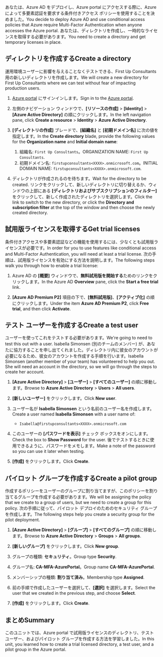 <span data-ttu-id="25ae8-101">あなたは、Azure AD をデプロイし、Azure portal にアクセスする際に、Azure によって多要素認証を要求する条件付きアクセス ポリシーを使用することを決めました。</span><span class="sxs-lookup"><span data-stu-id="25ae8-101">You decide to deploy Azure AD and use conditional access policies that Azure require Multi-Factor Authentication when anyone accesses the Azure portal.</span></span> <span data-ttu-id="25ae8-102">あなたは、ディレクトリを作成し、一時的なライセンスを取得する必要があります。</span><span class="sxs-lookup"><span data-stu-id="25ae8-102">You need to create a directory and get temporary licenses in place.</span></span>

## <a name="create-a-directory"></a><span data-ttu-id="25ae8-103">ディレクトリを作成する</span><span class="sxs-lookup"><span data-stu-id="25ae8-103">Create a directory</span></span>
<span data-ttu-id="25ae8-104">運用環境ユーザーに影響を与えることなくテストできる、First Up Consultants 用の新しいディレクトリを作成します。</span><span class="sxs-lookup"><span data-stu-id="25ae8-104">We will create a new directory for First Up Consultants where we can test without fear of impacting production users.</span></span>

1. <span data-ttu-id="25ae8-105">[Azure portal](https://portal.azure.com/?azure-portal=true) にサインインします。</span><span class="sxs-lookup"><span data-stu-id="25ae8-105">Sign in to the [Azure portal](https://portal.azure.com/?azure-portal=true).</span></span>

1. <span data-ttu-id="25ae8-106">左側のナビゲーション ウィンドウで、**[リソースの作成]** > **[Identity]** > **[Azure Active Directory]** の順にクリックします。</span><span class="sxs-lookup"><span data-stu-id="25ae8-106">In the left navigation pane, click **Create a resource** > **Identity** > **Azure Active Directory**.</span></span>

1. <span data-ttu-id="25ae8-107">**[ディレクトリの作成]** ブレードで、**[組織名]** と **[初期ドメイン名]** に次の値を指定します。</span><span class="sxs-lookup"><span data-stu-id="25ae8-107">In the **Create directory** blade, provide the following values for the **Organization name** and **Initial domain name**:</span></span>

   1. <span data-ttu-id="25ae8-108">組織名: `First Up Consultants`。</span><span class="sxs-lookup"><span data-stu-id="25ae8-108">ORGANIZATION NAME: `First Up Consultants`.</span></span>
   1. <span data-ttu-id="25ae8-109">初期ドメイン名: `firstupconsultants<XXXX>.onmicrosoft.com`。</span><span class="sxs-lookup"><span data-stu-id="25ae8-109">INITIAL DOMAIN NAME: `firstupconsultants<XXXX>.onmicrosoft.com`.</span></span>

1. <span data-ttu-id="25ae8-110">ディレクトリが作成されるのを待ちます。</span><span class="sxs-lookup"><span data-stu-id="25ae8-110">Wait for the directory to be created.</span></span> <span data-ttu-id="25ae8-111">リンクをクリックして、新しいディレクトリに切り替えるか、ウィンドウの上部にある **[ディレクトリおよびサブスクリプションのフィルター]** をクリックして、新しく作成されたディレクトリを選択します。</span><span class="sxs-lookup"><span data-stu-id="25ae8-111">Click the link to switch to the new directory, or click the **Directory and subscription filter** at the top of the window and then choose the newly created directory.</span></span>

## <a name="get-trial-licenses"></a><span data-ttu-id="25ae8-112">試用版ライセンスを取得する</span><span class="sxs-lookup"><span data-stu-id="25ae8-112">Get trial licenses</span></span>

<span data-ttu-id="25ae8-113">条件付きアクセスや多要素認証などの機能を使用するには、少なくとも試用版ライセンスが必要です。</span><span class="sxs-lookup"><span data-stu-id="25ae8-113">In order for you to use features like conditional access and Multi-Factor Authentication, you will need at least a trial license.</span></span> <span data-ttu-id="25ae8-114">次の手順は、試用版ライセンスを有効にする方法を説明します。</span><span class="sxs-lookup"><span data-stu-id="25ae8-114">The following steps walk you through how to enable a trial license:</span></span>

1. <span data-ttu-id="25ae8-115">Azure AD の **[概要]** ウィンドウで、**無料試用版を開始する**ためのリンクをクリックします。</span><span class="sxs-lookup"><span data-stu-id="25ae8-115">In the Azure AD **Overview** pane, click the **Start a free trial** link.</span></span>

1. <span data-ttu-id="25ae8-116">**[Azure AD Premium P2]** 項目の下で、**[無料試用版]**、**[アクティブ化]** の順にクリックします。</span><span class="sxs-lookup"><span data-stu-id="25ae8-116">Under the item **Azure AD Premium P2**, click **Free trial**, and then click **Activate**.</span></span>

## <a name="create-a-test-user"></a><span data-ttu-id="25ae8-117">テスト ユーザーを作成する</span><span class="sxs-lookup"><span data-stu-id="25ae8-117">Create a test user</span></span>

<span data-ttu-id="25ae8-118">ユーザーを使ってこれをテストする必要があります。</span><span class="sxs-lookup"><span data-stu-id="25ae8-118">We're going to need to test this out with a user.</span></span> <span data-ttu-id="25ae8-119">Isabella Simonsen (別のチームのメンバー) が、あなたに協力することを申し出てくれました。ディレクトリ内に彼女のアカウントが必要になるため、彼女のアカウントを作成する手順を行います。</span><span class="sxs-lookup"><span data-stu-id="25ae8-119">Isabella Simonsen (another member of your team) has volunteered to help you out. She will need an account in the directory, so we will go through the steps to create her account.</span></span>

1. <span data-ttu-id="25ae8-120">**[Azure Active Directory]** > **[ユーザー]** > **[すべてのユーザー]** の順に移動します。</span><span class="sxs-lookup"><span data-stu-id="25ae8-120">Browse to **Azure Active Directory** > **Users** > **All users**.</span></span>

1. <span data-ttu-id="25ae8-121">**[新しいユーザー]** をクリックします。</span><span class="sxs-lookup"><span data-stu-id="25ae8-121">Click **New user**.</span></span>

1. <span data-ttu-id="25ae8-122">ユーザー名が **Isabella Simonsen** という名前のユーザー名を作成します。</span><span class="sxs-lookup"><span data-stu-id="25ae8-122">Create a user named **Isabella Simonsen** with a user name of:</span></span>

   * `Isabella@firstupconsultants<XXXX>.onmicrosoft.com`

1. <span data-ttu-id="25ae8-123">このユーザーの **[パスワードを表示]** チェック ボックスをオンにします。</span><span class="sxs-lookup"><span data-stu-id="25ae8-123">Check the box to **Show Password** for the user.</span></span> <span data-ttu-id="25ae8-124">後でテストするときに使用できるように、パスワードをメモします。</span><span class="sxs-lookup"><span data-stu-id="25ae8-124">Make a note of the password so you can use it later when testing.</span></span>

1. <span data-ttu-id="25ae8-125">**[作成]** をクリックします。</span><span class="sxs-lookup"><span data-stu-id="25ae8-125">Click **Create**.</span></span>

## <a name="create-a-pilot-group"></a><span data-ttu-id="25ae8-126">パイロット グループを作成する</span><span class="sxs-lookup"><span data-stu-id="25ae8-126">Create a pilot group</span></span>

<span data-ttu-id="25ae8-127">作成するポリシーをユーザーのグループに割り当てますが、このポリシーを割り当てるグループを作成する必要があります。</span><span class="sxs-lookup"><span data-stu-id="25ae8-127">We will be assigning the policy that we create to a group of users, but we need to create a group for this policy.</span></span> <span data-ttu-id="25ae8-128">次の手順に従って、パイロット デプロイのためのセキュリティ グループを作成します。</span><span class="sxs-lookup"><span data-stu-id="25ae8-128">The following steps help you create a security group for the pilot deployment.</span></span>

1. <span data-ttu-id="25ae8-129">**[Azure Active Directory]** > **[グループ]** > **[すべてのグループ]** の順に移動します。</span><span class="sxs-lookup"><span data-stu-id="25ae8-129">Browse to **Azure Active Directory** > **Groups** > **All groups**.</span></span>

1. <span data-ttu-id="25ae8-130">**[新しいグループ]** をクリックします。</span><span class="sxs-lookup"><span data-stu-id="25ae8-130">Click **New group**.</span></span>

1. <span data-ttu-id="25ae8-131">グループの種類: **セキュリティ**。</span><span class="sxs-lookup"><span data-stu-id="25ae8-131">Group type **Security**.</span></span>

1. <span data-ttu-id="25ae8-132">グループ名: **CA-MFA-AzurePortal**。</span><span class="sxs-lookup"><span data-stu-id="25ae8-132">Group name **CA-MFA-AzurePortal**.</span></span>

1. <span data-ttu-id="25ae8-133">メンバーシップの種類: **割り当て済み**。</span><span class="sxs-lookup"><span data-stu-id="25ae8-133">Membership type **Assigned**.</span></span>

1. <span data-ttu-id="25ae8-134">前の手順で作成したユーザーを選択して、**[選択]** を選択します。</span><span class="sxs-lookup"><span data-stu-id="25ae8-134">Select the user that we created in the previous step, and choose **Select**.</span></span>

1. <span data-ttu-id="25ae8-135">**[作成]** をクリックします。</span><span class="sxs-lookup"><span data-stu-id="25ae8-135">Click **Create**.</span></span>

## <a name="summary"></a><span data-ttu-id="25ae8-136">まとめ</span><span class="sxs-lookup"><span data-stu-id="25ae8-136">Summary</span></span>

<span data-ttu-id="25ae8-137">このユニットでは、Azure portal で試用版ライセンスのディレクトリ、テスト ユーザー、およびパイロット グループを作成する方法を学習しました。</span><span class="sxs-lookup"><span data-stu-id="25ae8-137">In this unit, you learned how to create a trial licensed directory, a test user, and a pilot group in the Azure portal.</span></span>
